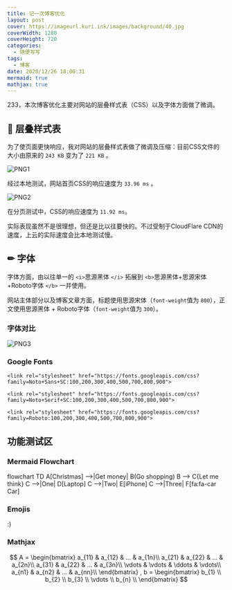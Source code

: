 ```yaml
---
title: 记一次博客优化
layout: post
cover: https://imageurl.kuri.ink/images/background/40.jpg
coverWidth: 1280
coverHeight: 720
categories:
  - 随便写写
tags:
  - 博客
date: 2020/12/26 18:00:31
mermaid: true
mathjax: true
---
```

233，本次博客优化主要对网站的层叠样式表（CSS）以及字体方面做了微调。

<!--more-->

## 🎨 层叠样式表

为了使页面更快响应，我对网站的层叠样式表做了微调及压缩：目前CSS文件的大小由原来的 ``243 KB`` 变为了 ``221 KB`` 。

![PNG1](https://imageurl.kuri.ink/images/posts/2020-12-26-01/01.png)

经过本地测试，网站首页CSS的响应速度为 ``33.96 ms`` 。

![PNG2](https://imageurl.kuri.ink/images/posts/2020-12-26-01/02.png)

在分页测试中，CSS的响应速度为 ``11.92 ms``。

实际表现虽然不是很理想，但还是比以往要快的。不过受制于CloudFlare CDN的速度，上云的实际速度会比本地测试慢。

## ✏ 字体

字体方面，由以往单一的 `<i>`思源黑体 `</i>` 拓展到 `<b>`思源黑体+思源宋体+Roboto字体 `</b>` 一并使用。

网站主体部分以及博客文章方面，标题使用思源宋体（``font-weight``值为 ``800``），正文使用思源黑体 + Roboto字体（``font-weight``值为 ``300``）。

### 字体对比

![PNG3](https://imageurl.kuri.ink/images/posts/2020-12-26-01/03.PNG)

### Google Fonts

```
<link rel="stylesheet" href="https://fonts.googleapis.com/css?family=Noto+Sans+SC:100,200,300,400,500,700,800,900">

<link rel="stylesheet" href="https://fonts.googleapis.com/css?family=Noto+Serif+SC:100,200,300,400,500,700,800,900">

<link rel="stylesheet" href="https://fonts.googleapis.com/css?family=Roboto:100,200,300,400,500,700,800,900">
```

## 功能测试区

### Mermaid Flowchart

flowchart TD
    A[Christmas] -->|Get money| B(Go shopping)
    B --> C{Let me think}
    C -->|One| D[Laptop]
    C -->|Two| E[iPhone]
    C -->|Three| F[fa:fa-car Car]

### Emojis

:)

### Mathjax

$$
A = \begin{bmatrix}
        a_{11}    & a_{12}    & ...    & a_{1n}\\
        a_{21}    & a_{22}    & ...    & a_{2n}\\
        a_{31}    & a_{22}    & ...    & a_{3n}\\
        \vdots    & \vdots    & \ddots & \vdots\\
        a_{n1}    & a_{n2}    & ... & a_{nn}\\
    \end{bmatrix} , b = \begin{bmatrix}
        b_{1}  \\
        b_{2}  \\
        b_{3}  \\
        \vdots \\
        b_{n}  \\
    \end{bmatrix}
$$